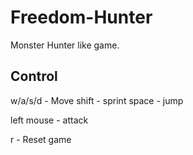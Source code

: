 # Freedom-Hunter

Monster Hunter like game.


## Control

w/a/s/d	- Move
shift	- sprint
space	- jump

left mouse - attack

r - Reset game
